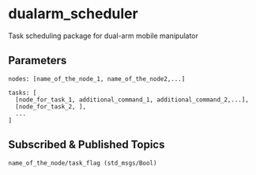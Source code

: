 # dualarm_scheduler
Task scheduling package for dual-arm mobile manipulator

## Parameters
```
nodes: [name_of_the_node_1, name_of_the_node2,...]

tasks: [
  [node_for_task_1, additional_command_1, additional_command_2,...],
  [node_for_task_2, ],
  ...
]
```

## Subscribed & Published Topics
```
name_of_the_node/task_flag (std_msgs/Bool)
```
